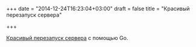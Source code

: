 +++
date = "2014-12-24T16:23:04+03:00"
draft = false
title = "Красивый перезапуск сервера"

+++

<p><a href="http://blog.appsdeck.eu/post/105609534953/graceful-server-restart-with-go">Красивый перезапуск сервера</a> с помощью Go.</p>


